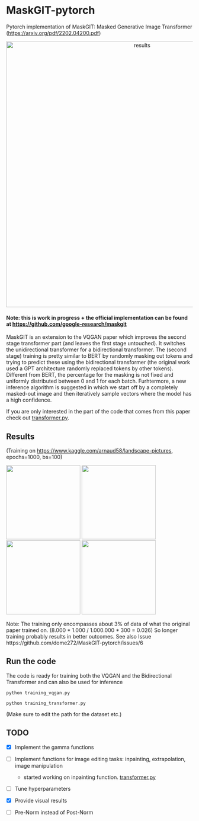 # MaskGIT-pytorch
Pytorch implementation of MaskGIT: Masked Generative Image Transformer (https://arxiv.org/pdf/2202.04200.pdf)
<p align="center">
<img width="718" alt="results" src="https://user-images.githubusercontent.com/61938694/154553460-3eb2b55e-e313-4100-bc5e-b9d8c4dd8cd7.png">
</p>

#### Note: this is work in progress + the official implementation can be found at https://github.com/google-research/maskgit


MaskGIT is an extension to the VQGAN paper which improves the second stage transformer part (and leaves the first stage untouched). It switches the unidirectional transformer for a bidirectional transformer. The (second stage) training is pretty similar to BERT by randomly masking out tokens and trying to predict these using the bidirectional transformer (the original work used a GPT architecture randomly replaced tokens by other tokens). Different from BERT, the percentage for the masking is not fixed and uniformly distributed between 0 and 1 for each batch. Furhtermore, a new inference algorithm is suggested in which we start off by a completely masked-out image and then iteratively sample vectors where the model has a high confidence.

If you are only interested in the part of the code that comes from this paper check out [transformer.py](https://github.com/dome272/MaskGIT-pytorch/blob/main/transformer.py).

## Results
(Training on https://www.kaggle.com/arnaud58/landscape-pictures, epochs=1000, bs=100)
<p>
  <img src="https://user-images.githubusercontent.com/61938694/163984267-4e22fd7b-512b-43b3-8fcf-002595e066e7.png" width="200"/>
  <img src="https://user-images.githubusercontent.com/61938694/163984994-95c44898-3734-4438-8c6b-6c1c1cc86920.png" width="200"/>
  <img src="https://user-images.githubusercontent.com/61938694/163985169-07cd7fb8-5517-41e3-83b2-7f2c99e3da8d.png" width="200"/>
  <img src="https://user-images.githubusercontent.com/61938694/163985493-0beb72bb-7e8a-4c9d-91f7-301e25ef42e6.png" width="200"/>
</p>
Note: The training only encompasses about 3% of data of what the original paper trained on. (8.000 * 1.000 / 1.000.000 * 300 = 0.026)
So longer training probably results in better outcomes. See also Issue https://github.com/dome272/MaskGIT-pytorch/issues/6

## Run the code
The code is ready for training both the VQGAN and the Bidirectional Transformer and can also be used for inference

```python training_vqgan.py```

```python training_transformer.py```

(Make sure to edit the path for the dataset etc.)

## TODO
- [x] Implement the gamma functions
- [ ] Implement functions for image editing tasks: inpainting, extrapolation, image manipulation
  - started working on inpainting function. [transformer.py](https://github.com/dome272/MaskGIT-pytorch/blob/main/transformer.py#L152)
- [ ] Tune hyperparameters
- [x] Provide visual results
- [ ] Pre-Norm instead of Post-Norm

